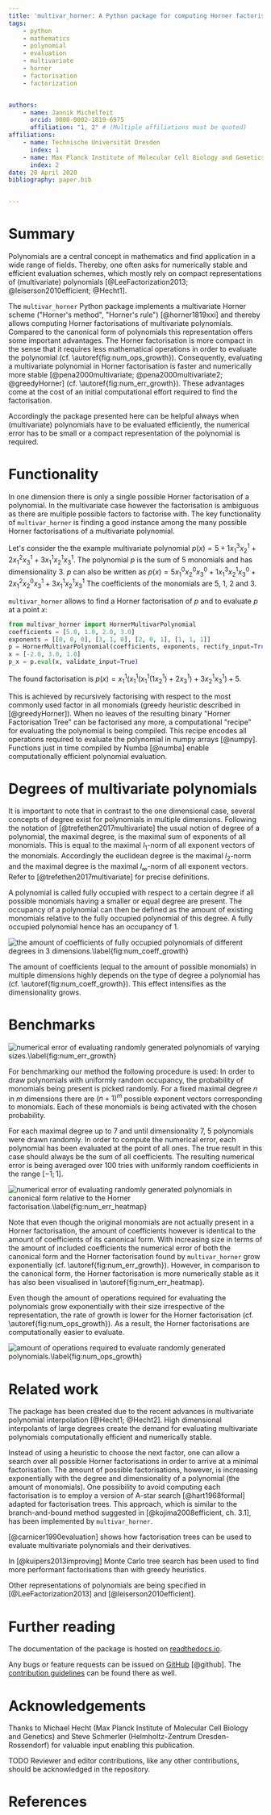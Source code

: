 ```yaml
---
title: 'multivar_horner: A Python package for computing Horner factorisations of multivariate polynomials'
tags:
    - python
    - mathematics
    - polynomial
    - evaluation
    - multivariate
    - horner
    - factorisation
    - factorization


authors:
    - name: Jannik Michelfeit
      orcid: 0000-0002-1819-6975
      affiliation: "1, 2" # (Multiple affiliations must be quoted)
affiliations:
    - name: Technische Universität Dresden
      index: 1
    - name: Max Planck Institute of Molecular Cell Biology and Genetics
      index: 2
date: 20 April 2020
bibliography: paper.bib


---
```


# Summary


Polynomials are a central concept in mathematics and find application in a wide range of fields.
Thereby, one often asks for numerically stable and efficient evaluation schemes, which mostly rely on compact representations of (multivariate) polynomials [@LeeFactorization2013; @leiserson2010efficient; @Hecht1].

The `multivar_horner` Python package implements a multivariate Horner scheme ("Horner's method", "Horner's rule") [@horner1819xxi] and thereby allows computing Horner factorisations of multivariate polynomials.
Compared to the canonical form of polynomials this representation offers some important advantages.
The Horner factorisation is more compact in the sense that it requires less mathematical operations in order to evaluate the polynomial (cf. \autoref{fig:num_ops_growth}).
Consequently, evaluating a multivariate polynomial in Horner factorisation is faster and numerically more stable [@pena2000multivariate; @pena2000multivariate2; @greedyHorner] (cf. \autoref{fig:num_err_growth}).
These advantages come at the cost of an initial computational effort required to find the factorisation.

Accordingly the package presented here can be helpful always when (multivariate) polynomials have to be evaluated efficiently, the numerical error has to be small or a compact representation of the polynomial is required.



# Functionality

In one dimension there is only a single possible Horner factorisation of a polynomial.
In the multivariate case however the factorisation is ambiguous as there are multiple possible factors to factorise with.
The key functionality of `multivar_horner` is finding a good instance among the many possible Horner factorisations of a multivariate polynomial.

Let's consider the the example multivariate polynomial $p(x) = 5 + 1 x_1^3 x_2^1 + 2 x_1^2 x_3^1 + 3 x_1^1 x_2^1 x_3^1$.
The polynomial $p$ is the sum of $5$ monomials and has dimensionality $3$.
$p$ can also be written as $p(x) = 5 x_1^0 x_2^0 x_3^0 + 1 x_1^3 x_2^1 x_3^0 + 2 x_1^2 x_2^0 x_3^1 + 3 x_1^1 x_2^1 x_3^1$
The coefficients of the monomials are 5, 1, 2 and 3.

``multivar_horner`` allows to find a Horner factorisation of $p$ and to evaluate $p$ at a point $x$:

```python
from multivar_horner import HornerMultivarPolynomial
coefficients = [5.0, 1.0, 2.0, 3.0]
exponents = [[0, 0, 0], [3, 1, 0], [2, 0, 1], [1, 1, 1]]
p = HornerMultivarPolynomial(coefficients, exponents, rectify_input=True)
x = [-2.0, 3.0, 1.0]
p_x = p.eval(x, validate_input=True)
```

The found factorisation is $p(x) = x_1^1 (x_1^1 (x_1^1 (1 x_2^1) + 2 x_3^1) + 3 x_2^1 x_3^1) + 5$.

This is achieved by recursively factorising with respect to the most commonly used factor in all monomials (greedy heuristic described in [@greedyHorner]).
When no leaves of the resulting binary "Horner Factorisation Tree" can be factorised any more, a computational "recipe" for evaluating the polynomial is being compiled.
This recipe encodes all operations required to evaluate the polynomial in numpy arrays [@numpy].
Functions just in time compiled by Numba [@numba] enable computationally efficient polynomial evaluation.


# Degrees of multivariate polynomials


It is important to note that in contrast to the one dimensional case, several concepts of degree exist for polynomials in multiple dimensions.
Following the notation of [@trefethen2017multivariate] the usual notion of degree of a polynomial, the maximal degree, is the maximal sum of exponents of all monomials.
This is equal to the maximal $l_1$-norm of all exponent vectors of the monomials.
Accordingly the euclidean degree is the maximal $l_2$-norm and the maximal degree is the maximal $l_{\infty}$-norm of all exponent vectors.
Refer to [@trefethen2017multivariate] for precise definitions.

A polynomial is called fully occupied with respect to a certain degree if all possible monomials having a smaller or equal degree are present.
The occupancy of a polynomial can then be defined as the amount of existing monomials relative to the fully occupied polynomial of this degree.
A fully occupied polynomial hence has an occupancy of $1$.


![the amount of coefficients of fully occupied polynomials of different degrees in 3 dimensions.\label{fig:num_coeff_growth}](num_coeff_growth.png)


The amount of coefficients (equal to the amount of possible monomials) in multiple dimensions highly depends on the type of degree a polynomial has (cf. \autoref{fig:num_coeff_growth}).
This effect intensifies as the dimensionality grows.


# Benchmarks

![numerical error of evaluating randomly generated polynomials of varying sizes.\label{fig:num_err_growth}](../docs/_static/num_err_growth.png)


For benchmarking our method the following procedure is used:
In order to draw polynomials with uniformly random occupancy, the probability of monomials being present is picked randomly.
For a fixed maximal degree $n$ in $m$ dimensions there are $(n+1)^m$ possible exponent vectors corresponding to monomials.
Each of these monomials is being activated with the chosen probability.

For each maximal degree up to 7 and until dimensionality 7, 5 polynomials were drawn randomly.
In order to compute the numerical error, each polynomial has been evaluated at the point of all ones.
The true result in this case should always be the sum of all coefficients.
The resulting numerical error is being averaged over 100 tries with uniformly random coefficients in the range $[-1; 1]$.

![numerical error of evaluating randomly generated polynomials in canonical form relative to the Horner factorisation.\label{fig:num_err_heatmap}](../docs/_static/num_err_heatmap.png)

Note that even though the original monomials are not actually present in a Horner factorisation, the amount of coefficients however is identical to the amount of coefficients of its canonical form.
With increasing size in terms of the amount of included coefficients the numerical error of both the canonical form and the Horner factorisation found by `multivar_horner` grow exponentially (cf. \autoref{fig:num_err_growth}).
However, in comparison to the canonical form, the Horner factorisation is more numerically stable as it has also been visualised in \autoref{fig:num_err_heatmap}.

Even though the amount of operations required for evaluating the polynomials grow exponentially with their size irrespective of the representation, the rate of growth is lower for the Horner factorisation (cf. \autoref{fig:num_ops_growth}).
As a result, the Horner factorisations are computationally easier to evaluate.

![amount of operations required to evaluate randomly generated polynomials.\label{fig:num_ops_growth}](../docs/_static/num_ops_growth.png)

# Related work

The package has been created due to the recent advances in multivariate polynomial interpolation [@Hecht1; @Hecht2].
High dimensional interpolants of large degrees create the demand for evaluating multivariate polynomials computationally efficient and numerically stable.

Instead of using a heuristic to choose the next factor, one can allow a search over all possible Horner factorisations in order to arrive at a minimal factorisation.
The amount of possible factorisations, however, is increasing exponentially with the degree and dimensionality of a polynomial (the amount of monomials).
One possibility to avoid computing each factorisation is to employ a version of A-star search [@hart1968formal] adapted for factorisation trees.
This approach, which is similar to the branch-and-bound method suggested in [@kojima2008efficient, ch. 3.1], has been implemented by `multivar_horner`.


[@carnicer1990evaluation] shows how factorisation trees can be used to evaluate multivariate polynomials and their derivatives.

In [@kuipers2013improving] Monte Carlo tree search has been used to find more performant factorisations than with greedy heuristics.

Other representations of polynomials are being specified in [@LeeFactorization2013] and [@leiserson2010efficient].


# Further reading

The documentation of the package is hosted on [readthedocs.io](https://multivar_horner.readthedocs.io/en/latest/).

Any bugs or feature requests can be issued on [GitHub](https://github.com/MrMinimal64/multivar_horner/issues) [@github].
The [contribution guidelines](https://github.com/MrMinimal64/multivar_horner/blob/master/CONTRIBUTING.rst) can be found there as well.



# Acknowledgements

Thanks to Michael Hecht (Max Planck Institute of Molecular Cell Biology and Genetics) and Steve Schmerler (Helmholtz-Zentrum Dresden-Rossendorf) for valuable input enabling this publication.


TODO Reviewer and editor contributions, like any other contributions, should be acknowledged in the repository.

# References
